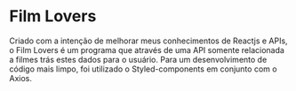 # Film Lovers

Criado com a intenção de melhorar meus conhecimentos de Reactjs e APIs, o Film Lovers é um programa que através de uma API somente relacionada a filmes trás estes dados para o usuário. Para um desenvolvimento de código mais limpo, foi utilizado o Styled-components em conjunto com o Axios.<br/>